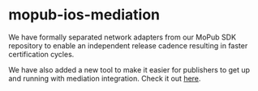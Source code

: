 # mopub-ios-mediation

We have formally separated network adapters from our MoPub SDK repository to enable an independent release cadence resulting in faster certification cycles. 

We have also added a new tool to make it easier for publishers to get up and running with mediation integration. Check it out [here](https://developers.mopub.com/docs/mediation/integrate/).
